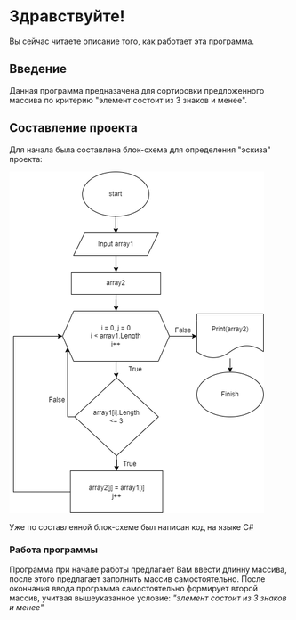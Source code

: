 # Здравствуйте!
Вы сейчас читаете описание того, как работает эта программа.

## Введение

Данная программа предназачена для сортировки предложенного массива по критерию "элемент состоит из 3 знаков и менее".

## Составление проекта

Для начала была составлена блок-схема для определения "эскиза" проекта:

![Hometask](Diagram.png)

Уже по составленной блок-схеме был написан код на языке С#

### Работа программы

Программа при начале работы предлагает Вам ввести длинну массива, после этого предлагает заполнить массив самостоятельно.
После окончания ввода программа самостоятельно формирует второй массив, учитвая вышеуказанное условие: *"элемент состоит из 3 знаков и менее"*